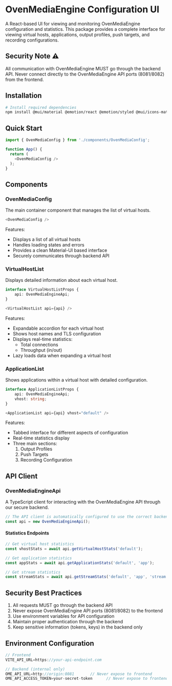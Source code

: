 # OvenMediaEngine Configuration UI

A React-based UI for viewing and monitoring OvenMediaEngine configuration and statistics. This package provides a complete interface for viewing virtual hosts, applications, output profiles, push targets, and recording configurations.

## Security Note ⚠️

All communication with OvenMediaEngine MUST go through the backend API. Never connect directly to the OvenMediaEngine API ports (8081/8082) from the frontend.

## Installation

```bash
# Install required dependencies
npm install @mui/material @emotion/react @emotion/styled @mui/icons-material axios
```

## Quick Start

```typescript
import { OvenMediaConfig } from './components/OvenMediaConfig';

function App() {
  return (
    <OvenMediaConfig />
  );
}
```

## Components

### OvenMediaConfig

The main container component that manages the list of virtual hosts.

```typescript
<OvenMediaConfig />
```

Features:
- Displays a list of all virtual hosts
- Handles loading states and errors
- Provides a clean Material-UI based interface
- Securely communicates through backend API

### VirtualHostList

Displays detailed information about each virtual host.

```typescript
interface VirtualHostListProps {
    api: OvenMediaEngineApi;
}

<VirtualHostList api={api} />
```

Features:
- Expandable accordion for each virtual host
- Shows host names and TLS configuration
- Displays real-time statistics:
  - Total connections
  - Throughput (in/out)
- Lazy loads data when expanding a virtual host

### ApplicationList

Shows applications within a virtual host with detailed configuration.

```typescript
interface ApplicationListProps {
    api: OvenMediaEngineApi;
    vhost: string;
}

<ApplicationList api={api} vhost="default" />
```

Features:
- Tabbed interface for different aspects of configuration
- Real-time statistics display
- Three main sections:
  1. Output Profiles
  2. Push Targets
  3. Recording Configuration

## API Client

### OvenMediaEngineApi

A TypeScript client for interacting with the OvenMediaEngine API through our secure backend.

```typescript
// The API client is automatically configured to use the correct backend endpoint
const api = new OvenMediaEngineApi();
```

#### Statistics Endpoints

```typescript
// Get virtual host statistics
const vhostStats = await api.getVirtualHostStats('default');

// Get application statistics
const appStats = await api.getApplicationStats('default', 'app');

// Get stream statistics
const streamStats = await api.getStreamStats('default', 'app', 'stream');
```

## Security Best Practices

1. All requests MUST go through the backend API
2. Never expose OvenMediaEngine API ports (8081/8082) to the frontend
3. Use environment variables for API configuration
4. Maintain proper authentication through the backend
5. Keep sensitive information (tokens, keys) in the backend only

## Environment Configuration

```typescript
// Frontend
VITE_API_URL=https://your-api-endpoint.com

// Backend (internal only)
OME_API_URL=http://origin:8081       // Never expose to frontend
OME_API_ACCESS_TOKEN=your-secret-token      // Never expose to frontend
``` 